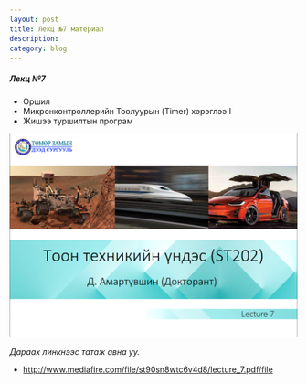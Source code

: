 ```yaml
---
layout: post
title: Лекц №7 материал
description:
category: blog
---
```


##### *Лeкц №7*

<ul>
    <li>Оршил</li>
    <li>Микронконтроллерийн Тоолуурын (Timer) хэрэглээ I</li>
    <li>Жишээ туршилтын програм</li>
</ul>

![lecture_st202_7](/images/lab1/lecture_st202_7.PNG)

 *Дараах линкнээс татаж авна уу.*

* http://www.mediafire.com/file/st90sn8wtc6v4d8/lecture_7.pdf/file
